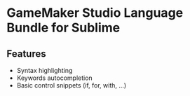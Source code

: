 # GameMaker Studio Language Bundle for Sublime

## Features
 - Syntax highlighting
 - Keywords autocompletion
 - Basic control snippets (if, for, with, ...)
